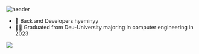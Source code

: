 ![header](https://capsule-render.vercel.app/api?type=rounded&color=auto&height=300&section=header&text=welcome&fontSize=90)
- 👋 Back and Developers hyeminyy
- 👩‍🎓 Graduated from Deu-University majoring in computer engineering in 2023

<img src="https://img.shields.io/badge/#F7DF1E?style=for-the-badge&logo=javascript&logoColor=black">

<!---
hyeminyy/hyeminyy is a ✨ special ✨ repository because its `README.md` (this file) appears on your GitHub profile.
You can click the Preview link to take a look at your changes.
--->
